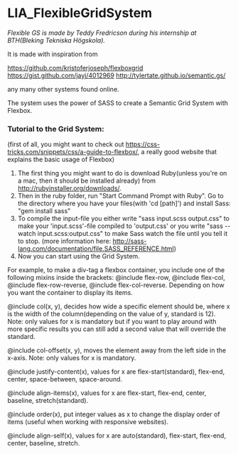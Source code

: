 # LIA_FlexibleGridSystem
_Flexible GS is made by Teddy Fredricson during his internship at BTH(Bleking Tekniska Högskola)._

It is made with inspiration from

https://github.com/kristoferjoseph/flexboxgrid
https://gist.github.com/jayj/4012969
http://tylertate.github.io/semantic.gs/

any many other systems found online.

The system uses the power of SASS to create a Semantic Grid System with Flexbox.


### Tutorial to the Grid System:
(first of all, you might want to check out https://css-tricks.com/snippets/css/a-guide-to-flexbox/, a really good website that explains the basic usage of Flexbox)

1. The first thing you might want to do is download Ruby(unless you're on a mac, then it should be installed already) from http://rubyinstaller.org/downloads/.
2. Then in the ruby folder, run "Start Command Prompt with Ruby". Go to the directory where you have your files(with 'cd [path]') and install Sass: "gem install sass"
3. To compile the input-file you either write "sass input.scss output.css" to make your 'input.scss'-file compiled to 'output.css' or you write "sass --watch input.scss:output.css" to make Sass watch the file until you tell it to stop. (more information here: http://sass-lang.com/documentation/file.SASS_REFERENCE.html)
4. Now you can start using the Grid System.

For example, to make a div-tag a flexbox container, you include one of the following mixins inside the brackets:
@include flex-row,
@include flex-col,
@include flex-row-reverse,
@include flex-col-reverse. Depending on how you want the container to display its items.

@include col(x, y), decides how wide a specific element should be, where x is the width of the column(depending on the value of y, standard is 12).
Note: only values for x is mandatory but if you want to play around with more specific results you can still add a second value that will override the standard.

@include col-offset(x, y), moves the element away from the left side in the x-axis.
Note: only values for x is mandatory.

@include justify-content(x), values for x are flex-start(standard), flex-end, center, space-between, space-around.

@include align-items(x), values for x are flex-start, flex-end, center, baseline, stretch(standard).

@include order(x), put integer values as x to change the display order of items (useful when working with responsive websites).

@include align-self(x), values for x are auto(standard), flex-start, flex-end, center, baseline, stretch.
